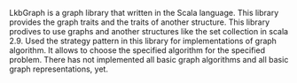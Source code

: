 LkbGraph is a graph library that written in the Scala language. This library provides the
graph traits and the traits of another structure. This library prodives to use graphs
and another structures like the set collection in scala 2.9. Used the strategy pattern
in this library for implementations of graph algorithm. It allows to choose the specified
algorithm for the specified problem. There has not implemented all basic graph algorithms
and all basic graph representations, yet.
